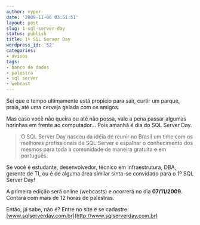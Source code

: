 ```yaml
---
author: vyper
date: '2009-11-06 03:51:51'
layout: post
slug: 1-sql-server-day
status: publish
title: 1º SQL Server Day
wordpress_id: '52'
categories:
- avisos
tags:
- banco de dados
- palestra
- sql server
- webcast
---
```


Sei que o tempo ultimamente está propício para sair, curtir um parque, praia,
até uma cerveja gelada com os amigos.

Mas caso você não queira ou até não possa, vale a pena passar algumas horinhas
em frente ao computador... Pois amanhã é dia do SQL Server Day.

> O SQL Server Day nasceu da idéia de reunir no Brasil um time com os melhores
profissionais de SQL Server e espalhar o conhecimento dos mesmos para toda a
comunidade de maneira gratuita e em português.

Se você é estudante, desenvolvedor, técnico em infraestrutura, DBA, gerente de
TI, ou é de alguma área similar sinta-se convidado para o 1º SQL Server Day!

A primeira edição será online (webcasts) e ocorrerá no dia **07/11/2009**.
Contará com mais de 12 horas de palestras.

Então, já sabe, não é? Entre no site e se cadastre:
[www.sqlserverday.com.br](http://www.sqlserverday.com.br)


